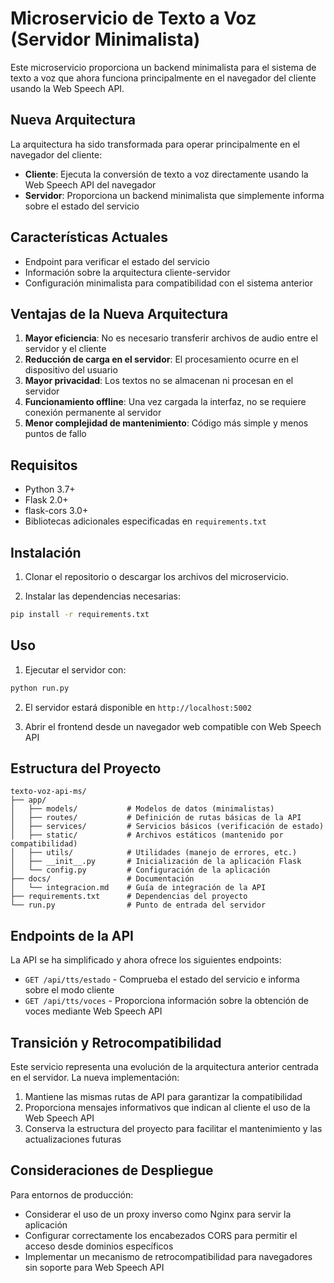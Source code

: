 # Microservicio de Texto a Voz (Servidor Minimalista)

Este microservicio proporciona un backend minimalista para el sistema de texto a voz que ahora funciona principalmente en el navegador del cliente usando la Web Speech API.

## Nueva Arquitectura

La arquitectura ha sido transformada para operar principalmente en el navegador del cliente:

- **Cliente**: Ejecuta la conversión de texto a voz directamente usando la Web Speech API del navegador
- **Servidor**: Proporciona un backend minimalista que simplemente informa sobre el estado del servicio

## Características Actuales

- Endpoint para verificar el estado del servicio
- Información sobre la arquitectura cliente-servidor
- Configuración minimalista para compatibilidad con el sistema anterior

## Ventajas de la Nueva Arquitectura

1. **Mayor eficiencia**: No es necesario transferir archivos de audio entre el servidor y el cliente
2. **Reducción de carga en el servidor**: El procesamiento ocurre en el dispositivo del usuario
3. **Mayor privacidad**: Los textos no se almacenan ni procesan en el servidor
4. **Funcionamiento offline**: Una vez cargada la interfaz, no se requiere conexión permanente al servidor
5. **Menor complejidad de mantenimiento**: Código más simple y menos puntos de fallo

## Requisitos

- Python 3.7+
- Flask 2.0+
- flask-cors 3.0+
- Bibliotecas adicionales especificadas en `requirements.txt`

## Instalación

1. Clonar el repositorio o descargar los archivos del microservicio.

2. Instalar las dependencias necesarias:

```bash
pip install -r requirements.txt
```

## Uso

1. Ejecutar el servidor con:

```bash
python run.py
```

2. El servidor estará disponible en `http://localhost:5002`

3. Abrir el frontend desde un navegador web compatible con Web Speech API

## Estructura del Proyecto

```
texto-voz-api-ms/
├── app/
│   ├── models/           # Modelos de datos (minimalistas)
│   ├── routes/           # Definición de rutas básicas de la API
│   ├── services/         # Servicios básicos (verificación de estado)
│   ├── static/           # Archivos estáticos (mantenido por compatibilidad)
│   ├── utils/            # Utilidades (manejo de errores, etc.)
│   ├── __init__.py       # Inicialización de la aplicación Flask
│   └── config.py         # Configuración de la aplicación 
├── docs/                 # Documentación
│   └── integracion.md    # Guía de integración de la API
├── requirements.txt      # Dependencias del proyecto
└── run.py                # Punto de entrada del servidor
```

## Endpoints de la API

La API se ha simplificado y ahora ofrece los siguientes endpoints:

- `GET /api/tts/estado` - Comprueba el estado del servicio e informa sobre el modo cliente
- `GET /api/tts/voces` - Proporciona información sobre la obtención de voces mediante Web Speech API

## Transición y Retrocompatibilidad

Este servicio representa una evolución de la arquitectura anterior centrada en el servidor. La nueva implementación:

1. Mantiene las mismas rutas de API para garantizar la compatibilidad
2. Proporciona mensajes informativos que indican al cliente el uso de la Web Speech API
3. Conserva la estructura del proyecto para facilitar el mantenimiento y las actualizaciones futuras

## Consideraciones de Despliegue

Para entornos de producción:
- Considerar el uso de un proxy inverso como Nginx para servir la aplicación
- Configurar correctamente los encabezados CORS para permitir el acceso desde dominios específicos
- Implementar un mecanismo de retrocompatibilidad para navegadores sin soporte para Web Speech API
